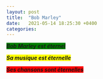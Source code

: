 ```yaml
---
layout: post
title:  "Bob Marley"
date:   2021-05-14 18:25:30 +0400
categories: 
---
```


<span style="background: green">***Bob Marley est éternel***</span>

<span style="background: yellow">***Sa musique est éternelle***</span>

<span style="background: red">***Ses chansons sont éternelles***</span>